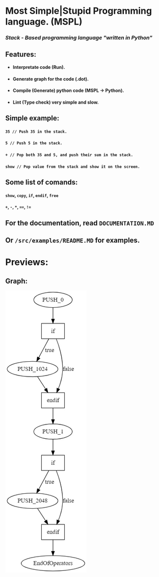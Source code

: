 # Most Simple|Stupid Programming language. (MSPL)

### ***Stack - Based programming language "written in Python"***

## Features:
- #### Interpretate code (Run).
- #### Generate graph for the code (.dot).
- #### Compile (Generate) python code (MSPL -> Python).
- #### Lint (Type check) very simple and slow.

## Simple example:
#### `35 // Push 35 in the stack.`
#### `5 // Push 5 in the stack.`
#### `+ // Pop both 35 and 5, and push their sum in the stack.`
#### `show // Pop value from the stack and show it on the screen.`

## Some list of comands:
#### `show`, `copy`, `if`, `endif`, `free`
#### `+`, `-`, `*`, `==`, `!=`

## For the documentation, read `DOCUMENTATION.MD`
## Or `/src/examples/README.MD` for examples.

# Previews:
## Graph:
![Graph](graph.jpg)